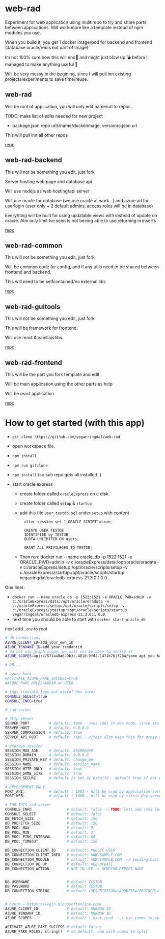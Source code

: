 # web-rad

Experiment for web application using mulitirepo to try and share parts between applications. Will work more like a
template instead of npm modules you use.

When you build it, you get 1 docker image/pod for backend and frontend (database oracle/redis not part of image)

Im not 100% sure how this will end🤪 and might just blow up 💣 before I managed to make anything useful 🤣

Will be very messy in the begining, since I will pull inn existing projects/experiments to save time/reuse.

## web-rad

Will be root of application, you will only edit name/url to repos.

TODO: make list of edits needed for new project

-   package.json repo urls/name/dockerimage, versionrc.json url

This will pull inn all other repos

[repo](https://github.com/vegarringdal/web-rad)

## web-rad-backend

This will not be something you edit, just fork

Server hosting web page and database api

Will use nodejs as web hosting/api server

Will use oracle for database (we use oracle at work...) and azure ad for userlogin (user only + 2 default admins, access roles will be in
database)

Everyhting will be built for using updatable views with instead of update on oracle. Atm only limit Ive seen is not
beeing able to use returning in inserts

[repo](https://github.com/vegarringdal/web-rad-backend)

## web-rad-common

This will not be something you edit, just fork

Will be common code for config, and if any utils need to be shared between frontend and backend.

This will need to be selfcontained/no external libs

[repo](https://github.com/vegarringdal/web-rad-common)

## web-rad-guitools

This will not be something you edit, just fork

This will be framework for frontend.

Will use react & vanillajs libs.

[repo](https://github.com/vegarringdal/web-rad-guitools)

## web-rad-frontend

This will be the part you fork template and edit.

Will be main application using the other parts as help

Will be react application

[repo](https://github.com/vegarringdal/web-rad-frontend)

# How to get started (with this app)

-   `git clone https://github.com/vegarringdal/web-rad`
-   open workspace file.
-   `npm install`
-   `npm run gitclone`
-   `npm install` (so sub repo gets all installed..)

-   start oracle express

    -   create folder called `oracleExpress` on c disk
    -   create folder called `setup` & `startup`
    -   add this file `user_testdb.sql` under `setup` with content

              alter session set "_ORACLE_SCRIPT"=true;

              CREATE USER TESTDB
              IDENTIFIED by TESTDB
              QUOTA UNLIMITED ON users;

              GRANT ALL PRIVILEGES TO TESTDB;

    -   Then run: docker run --name oracle_db -p 1522:1521 -e ORACLE_PWD=admin -v
        c:/oracleExpress/data:/opt/oracle/oradata -v c:/oracleExpress/setup:/opt/oracle/scripts/setup -v
        c:/oracleExpress/startup:/opt/oracle/scripts/startup vegarringdal/oracledb-express-21.3.0:1.0.0

One liner:

-   `docker run --name oracle_db -p 1522:1521 -e ORACLE_PWD=admin -v c:/oracleExpress/data:/opt/oracle/oradata -v c:/oracleExpress/setup:/opt/oracle/scripts/setup -v c:/oracleExpress/startup:/opt/oracle/scripts/startup vegarringdal/oracledb-express-21.3.0:1.0.0`
-   next time you should be able to start with `docker start oracle_db`

next add `.env` to root

```bash
# db connections
AZURE_CLIENT_ID=add_your_own_ID
AZURE_TENDANT_ID=add_your_tendantid
# do not use graph scope, we will not be able to verify it
AZURE_SCOPES=api://571a40a6-9b3c-481d-9fd2-1471b761f284/some api you have

# OR...

# azure hack
#ACTIVATE_AZURE_FAKE_SUCCESS=true
#AZURE_FAKE_ROLES=ADMIN or USER

# logs (console logs out useful dev info)
CONSOLE_SELECT=true
CONSOLE_INFO=true

```

```bash
# rad-server

# http server
SERVER_PORT         # default: 1080 - uses 1081 in dev mode, since its only API server
SERVER_HOST         # default: 0.0.0.0
SERVER_COMPRESSION  # default: true
SERVER_API_ROOT     # default: /api - vitejs also uses this for proxy settings

# express session
SESSION_MAX_AGE     # default: 864000000
SESSION_DOMAIN      # default: 0.0.0.0
SESSION_PRIVATE_KEY # default: change_me
SESSION_NAME        # default: session_name
SESSION_HTTP_ONLY   # default: true
SESSION_SAME_SITE   # default: true
SESSION_SECURE      # default is set by esbuild - default true if not development

# DEVELOPMENT ONLY
PORT_API:           # default : 1081 - Will be used by application-server when it just a api server and vitejs
PORT_WEB:           # default : 1080 - Will be used by vitejs dev server

# FOR THIS rad-server
CONSOLE_INFO                # default: false -> TODO: lets add some levels
CONSOLE_SELECT              # default: false
DB_FETCH_SIZE               # default: 150
DB_PREFETCH_SIZE            # default: 150
DB_POOL_MAX                 # default: 5
DB_POOL_MIN                 # default: 2
DB_POOL_PING_INTERVAL       # default: 60
DB_POOL_TIMEOUT             # default: 120

DB_CONNECTION_CLIENT_ID     # default: PUBLIC-USER
DB_CONNECTION_CLIENT_INFO   # default: WWW.SAMPLE.COM
DB_CONNECTION_MODULE        # default: WWW.SAMPLE.COM  -> sending host name would be useful..
DB_CONNECTION_DB_OP         # default: WEB-UPDATE
DB_CONNECTION_ACTION        # NOT IN USE -> SENDING REPORT NAME


DB_USERNAME                 # default TESTDB
DB_PASSWORD                 # default TESTDB
DB_CONNECTION_STRING        # default (DESCRIPTION=(ADDRESS=(PROTOCOL=TCP)(HOST=localhost)(PORT=1522))(CONNECT_DATA=(SERVICE_NAME=xe)))


# Azure - https://login.microsoftonline.com/
AZURE_CLIENT_ID             # default: UNKNOW ID
AZURE_TENDANT_ID            # default: UNKNOW ID
AZURE_SCOPES                # default : user.read  --> use comma to split

ACTIVATE_AZURE_FAKE_SUCCESS # default false;
AZURE_FAKE_ROLES: string[]  # no default, add with comma to split



```
